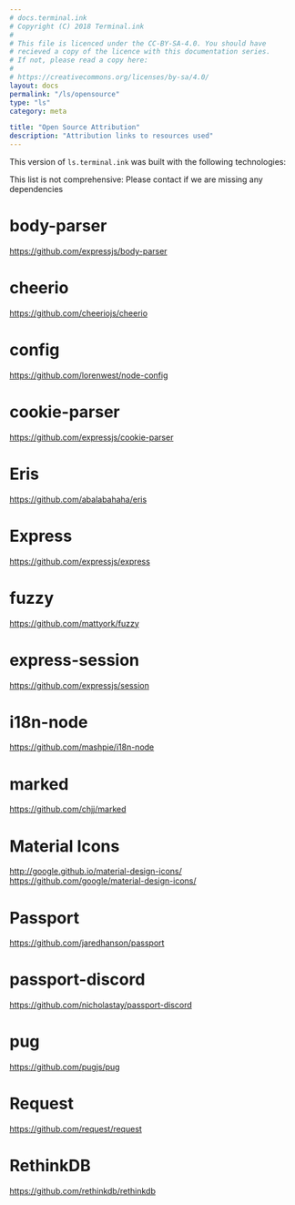 ```yaml
---
# docs.terminal.ink
# Copyright (C) 2018 Terminal.ink
#
# This file is licenced under the CC-BY-SA-4.0. You should have
# recieved a copy of the licence with this documentation series.
# If not, please read a copy here:
#
# https://creativecommons.org/licenses/by-sa/4.0/
layout: docs
permalink: "/ls/opensource"
type: "ls"
category: meta

title: "Open Source Attribution"
description: "Attribution links to resources used"
---
```


This version of `ls.terminal.ink` was built with the following technologies:

This list is not comprehensive: Please contact if we are missing any dependencies

# body-parser
https://github.com/expressjs/body-parser

# cheerio
https://github.com/cheeriojs/cheerio

# config
https://github.com/lorenwest/node-config

# cookie-parser
https://github.com/expressjs/cookie-parser

# Eris
https://github.com/abalabahaha/eris

# Express
https://github.com/expressjs/express

# fuzzy
https://github.com/mattyork/fuzzy

# express-session
https://github.com/expressjs/session

# i18n-node
https://github.com/mashpie/i18n-node

# marked
https://github.com/chjj/marked

# Material Icons
http://google.github.io/material-design-icons/
https://github.com/google/material-design-icons/

# Passport
https://github.com/jaredhanson/passport

# passport-discord
https://github.com/nicholastay/passport-discord

# pug
https://github.com/pugjs/pug

# Request
https://github.com/request/request

# RethinkDB
https://github.com/rethinkdb/rethinkdb
